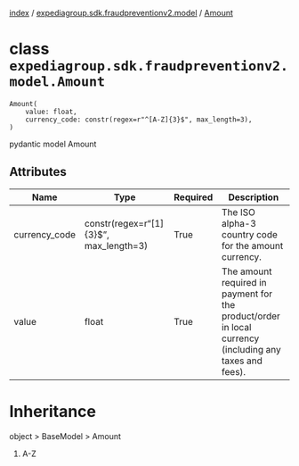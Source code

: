 [index](index.md) /
[expediagroup.sdk.fraudpreventionv2.model](expediagroup.sdk.fraudpreventionv2.model.md)
/ [Amount](Amount.md)

# class `expediagroup.sdk.fraudpreventionv2.model.Amount`

```
Amount(
    value: float,
    currency_code: constr(regex=r"^[A-Z]{3}$", max_length=3),
)
```

pydantic model Amount

## Attributes

| Name          | Type                                     | Required | Description                                                                                            |
| ------------- | ---------------------------------------- | -------- | ------------------------------------------------------------------------------------------------------ |
| currency_code | constr(regex=r“\[1\]{3}$”, max_length=3) | True     | The ISO alpha-3 country code for the amount currency.                                                  |
| value         | float                                    | True     | The amount required in payment for the product/order in local currency (including any taxes and fees). |

# Inheritance

object > BaseModel > Amount

1. A-Z

